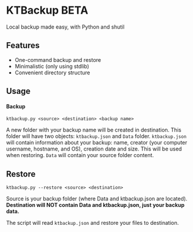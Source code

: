 # KTBackup BETA
Local backup made easy, with Python and shutil

## Features
- One-command backup and restore
- Minimalistic (only using stdlib)
- Convenient directory structure

## Usage
#### Backup
```ktbackup.py <source> <destination> <backup name>```

A new folder with your backup name will be created in destination.
This folder will have two objects: `ktbackup.json` and `Data` folder.
`ktbackup.json` will contain information about your backup: name, creator (your computer username, hostname, and OS), creation date and size. This will be used when restoring.
`Data` will contain your source folder content.

## Restore
```ktbackup.py --restore <source> <destination>```

Source is your backup folder (where Data and ktbackup.json are located).
**Destination will NOT contain Data and ktbackup.json, just your backup data.**

The script will read `ktbackup.json` and restore your files to destination.
